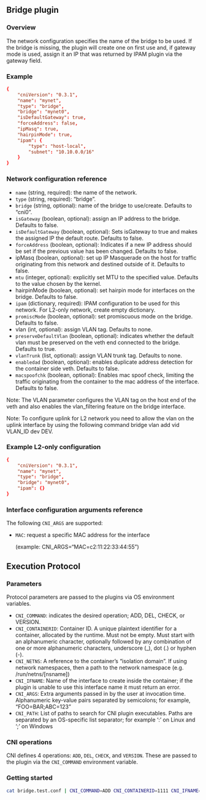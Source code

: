 ## Bridge plugin

### Overview

The network configuration specifies the name of the bridge to be used. If the bridge is missing, the plugin will create one on first use and, if gateway mode is used, assign it an IP that was returned by IPAM plugin via the gateway field.

### Example

```conf
{
    "cniVersion": "0.3.1",
    "name": "mynet",
    "type": "bridge",
    "bridge": "mynet0",
    "isDefaultGateway": true,
    "forceAddress": false,
    "ipMasq": true,
    "hairpinMode": true,
    "ipam": {
        "type": "host-local",
        "subnet": "10.10.0.0/16"
    }
}
```

### Network configuration reference 

- `name` (string, required): the name of the network.
- `type` (string, required): “bridge”.
- `bridge` (string, optional): name of the bridge to use/create. Defaults to “cni0”.
- `isGateway` (boolean, optional): assign an IP address to the bridge. Defaults to false.
- `isDefaultGateway` (boolean, optional): Sets isGateway to true and makes the assigned IP the default route. Defaults to false.
- `forceAddress` (boolean, optional): Indicates if a new IP address should be set if the previous value has been changed. Defaults to false.
- ipMasq (boolean, optional): set up IP Masquerade on the host for traffic originating from this network and destined outside of it. Defaults to false.
- `mtu` (integer, optional): explicitly set MTU to the specified value. Defaults to the value chosen by the kernel.
- hairpinMode (boolean, optional): set hairpin mode for interfaces on the bridge. Defaults to false.
- `ipam` (dictionary, required): IPAM configuration to be used for this network. For L2-only network, create empty dictionary.
- `promiscMode` (boolean, optional): set promiscuous mode on the bridge. Defaults to false.
- vlan (int, optional): assign VLAN tag. Defaults to none.
- `preserveDefaultVlan` (boolean, optional): indicates whether the default vlan must be preserved on the veth end connected to the bridge. Defaults to true.
- `vlanTrunk` (list, optional): assign VLAN trunk tag. Defaults to none.
- `enabledad` (boolean, optional): enables duplicate address detection for the container side veth. Defaults to false.
- `macspoofchk` (boolean, optional): Enables mac spoof check, limiting the traffic originating from the container to the mac address of the interface. Defaults to false.

Note: The VLAN parameter configures the VLAN tag on the host end of the veth and also enables the vlan_filtering feature on the bridge interface.

Note: To configure uplink for L2 network you need to allow the vlan on the uplink interface by using the following command bridge vlan add vid VLAN_ID dev DEV.

### Example L2-only configuration

```conf
{
    "cniVersion": "0.3.1",
    "name": "mynet",
    "type": "bridge",
    "bridge": "mynet0",
    "ipam": {}
}
```

### Interface configuration arguments reference

The following `CNI_ARGS` are supported:

- `MAC`: request a specific MAC address for the interface
    
  (example: CNI_ARGS=“MAC=c2:11:22:33:44:55”)

## Execution Protocol 

### Parameters

Protocol parameters are passed to the plugins via OS environment variables.

- `CNI_COMMAND`: indicates the desired operation; ADD, DEL, CHECK, or VERSION.
- `CNI_CONTAINERID`: Container ID. A unique plaintext identifier for a container, allocated by the runtime. Must not be empty. Must start with an alphanumeric character, optionally followed by any combination of one or more alphanumeric characters, underscore (_), dot (.) or hyphen (-).
- `CNI_NETNS`: A reference to the container’s “isolation domain”. If using network namespaces, then a path to the network namespace (e.g. /run/netns/[nsname])
- `CNI_IFNAME`: Name of the interface to create inside the container; if the plugin is unable to use this interface name it must return an error.
- `CNI_ARGS`: Extra arguments passed in by the user at invocation time. Alphanumeric key-value pairs separated by semicolons; for example, “FOO=BAR;ABC=123”
- `CNI_PATH`: List of paths to search for CNI plugin executables. Paths are separated by an OS-specific list separator; for example ‘:’ on Linux and ‘;’ on Windows

### CNI operations

CNI defines 4 operations: `ADD`, `DEL`, `CHECK`, and `VERSION`. These are passed to the plugin via the `CNI_COMMAND` environment variable.

### Getting started

```bash
cat bridge.test.conf | CNI_COMMAND=ADD CNI_CONTAINERID=1111 CNI_IFNAME=toto CNI_NETNS=2222 ./target/debug/bridge
```